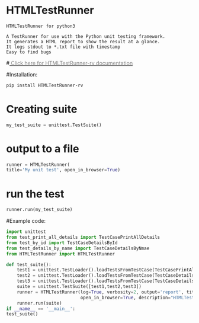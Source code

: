 # HTMLTestRunner
```text
HTMLTestRunner for python3 

A TestRunner for use with the Python unit testing framework. 
It generates a HTML report to show the result at a glance.
It logs stdout to *.txt file with timestamp
Easy to find bugs
```
#[<span style="color: grey;"> Click here for HTMLTestRunner-rv documentation</span>](https://ravikiranb36.github.io/htmltestrunner-rv.github.io/)

#Installation:
```bash
pip install HTMLTestRunner-rv
```

# Creating suite
```python
my_test_suite = unittest.TestSuite()
```

# output to a file
```python
runner = HTMLTestRunner(
title='My unit test', open_in_browser=True)
```

# run the test
```python
runner.run(my_test_suite)
```

#Example code:
```python
import unittest
from test_print_all_details import TestCasePrintAllDetails
from test_by_id import TestCaseDetailsById
from test_details_by_name import TestCaseDetailsByNmae
from HTMLTestRunner import HTMLTestRunner

def test_suite():
    test1 = unittest.TestLoader().loadTestsFromTestCase(TestCasePrintAllDetails)
    test2 = unittest.TestLoader().loadTestsFromTestCase(TestCaseDetailsById)
    test3 = unittest.TestLoader().loadTestsFromTestCase(TestCaseDetailsByNmae)
    suite = unittest.TestSuite([test1,test2,test3])
    runner = HTMLTestRunner(log=True, verbosity=2, output='report', title='Test report', report_name='report',
                            open_in_browser=True, description="HTMLTestReport")
    runner.run(suite)
if __name__ == '__main__':
test_suite()
```